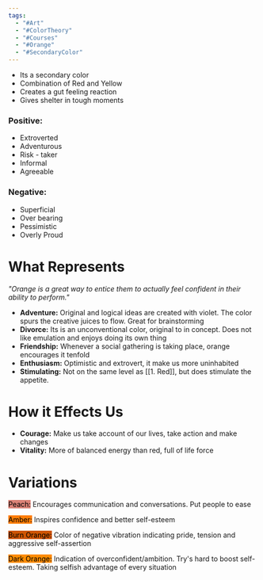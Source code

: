 ```yaml
---
tags:
  - "#Art"
  - "#ColorTheory"
  - "#Courses"
  - "#Orange"
  - "#SecondaryColor"
---
```

- Its a secondary color
-  Combination of Red and Yellow
- Creates a gut feeling reaction
- Gives shelter in tough moments
### Positive:
- Extroverted
- Adventurous
- Risk - taker
- Informal
- Agreeable
### Negative:
- Superficial
- Over bearing
- Pessimistic
- Overly Proud

# What Represents
_"Orange is a great way to entice them to actually feel confident in their ability to perform."_

- **Adventure:** Original and logical ideas are created with violet. The color spurs the creative juices to flow. Great for brainstorming
- **Divorce:** Its is an unconventional color, original to in concept. Does not like emulation and enjoys doing its own thing
- **Friendship:** Whenever a social gathering is taking place, orange encourages it tenfold
- **Enthusiasm:** Optimistic and extrovert, it make us more uninhabited
- **Stimulating:** Not on the same level as [[1. Red]], but does stimulate the appetite.
# How it Effects Us
- **Courage:** Make us take account of our lives, take action and make changes
- **Vitality:** More of balanced energy than red, full of life force

# Variations

<mark style="background: #db8276;">Peach:</mark>  Encourages communication and conversations. Put people to ease

<mark style="background: #ff7d02;">Amber:</mark>  Inspires confidence and better self-esteem

<mark style="background: #cd5401;">Burn Orange:</mark> Color of negative vibration indicating pride, tension and aggressive self-assertion

<mark style="background: #ff8c02;">Dark Orange:</mark> Indication of overconfident/ambition. Try's hard to boost self-esteem. Taking selfish advantage of every situation



